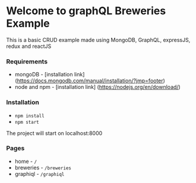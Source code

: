 # Welcome to graphQL Breweries Example

This is a basic CRUD example made using MongoDB, GraphQL, expressJS, redux and reactJS

### Requirements

* mongoDB - [installation link] (https://docs.mongodb.com/manual/installation/?jmp=footer)
* node and npm - [installation link] (https://nodejs.org/en/download/)

### Installation

* ```npm install```
* ```npm start```

The project will start on localhost:8000

### Pages

* home - `/`
* breweries - `/breweries`
* graphiql - `/graphiql`
